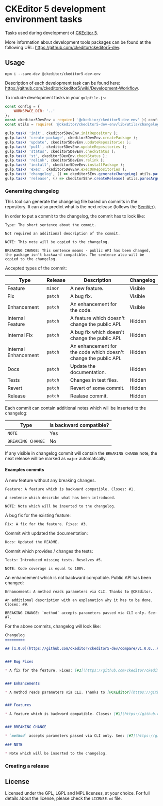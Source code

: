 CKEditor 5 development environment tasks
========================================

Tasks used during development of [CKEditor 5](https://ckeditor5.github.io).

More information about development tools packages can be found at the following URL: <https://github.com/ckeditor/ckeditor5-dev>.

## Usage

```
npm i --save-dev @ckeditor/ckeditor5-dev-env
```

Description of each development task can be found here: <https://github.com/ckeditor/ckeditor5/wiki/Development-Workflow>.

To include development tasks in your `gulpfile.js`:

```js
const config = {
	WORKSPACE_DIR: '..'
};
const ckeditor5DevEnv = require( '@ckeditor/ckeditor5-dev-env' )( config );
const utils = require( '@ckeditor/ckeditor5-dev-env/lib/utils/changelog' );

gulp.task( 'init', ckeditor5DevEnv.initRepository );
gulp.task( 'create-package', ckeditor5DevEnv.createPackage );
gulp.task( 'update', ckeditor5DevEnv.updateRepositories );
gulp.task( 'pull', ckeditor5DevEnv.updateRepositories );
gulp.task( 'status', ckeditor5DevEnv.checkStatus );
gulp.task( 'st', ckeditor5DevEnv.checkStatus );
gulp.task( 'relink', ckeditor5DevEnv.relink );
gulp.task( 'install', ckeditor5DevEnv.installPackage );
gulp.task( 'exec', ckeditor5DevEnv.execOnRepositories );
gulp.task( 'changelog', () => ckeditor5Env.generateChangeLog( utils.parseArguments() ) );
gulp.task( 'release', () => ckeditor5Env.createRelease( utils.parseArguments() ) );
```

### Generating changelog

This tool can generate the changelog file based on commits in the repository. It can also predict what is the next release (follows the [SemVer](http://semver.org)).

In order to put a commit to the changelog, the commit has to look like:

```
Type: The short sentence about the commit.

Not required an additional description of the commit.

NOTE: This note will be copied to the changelog.

BREAKING CHANGE: This sentence means - public API has been changed, the package isn't backward compatible. The sentence also will be copied to the changelog. 
```

Accepted types of the commit:

<table>
<thead>
	<tr>
		<th>Type</th>
		<th>Release</th>
		<th>Description</th>
		<th>Changelog</th>
	</tr>
</thead>
<tbody>
	<tr>
		<td>Feature</td>
		<td><code>minor</code></td>
		<td>A new feature.</td>
		<td>Visible</td>
	</tr>
	<tr>
		<td>Fix</td>
		<td><code>patch</code></td>
		<td>A bug fix.</td>
		<td>Visible</td>
	</tr>
	<tr>
		<td>Enhancement</td>
		<td><code>patch</code></td>
		<td>An enhancement for the code.</td>
		<td>Visible</td>
	</tr>
	<tr>
		<td>Internal Feature</td>
		<td><code>patch</code></td>
		<td>A feature which doesn't change the public API.</td>
		<td>Hidden</td>
	</tr>
	<tr>
		<td>Internal Fix</td>
		<td><code>patch</code></td>
		<td>A bug fix which doesn't change the public API.</td>
		<td>Hidden</td>
	</tr>
	<tr>
		<td>Internal Enhancement</td>
		<td><code>patch</code></td>
		<td>An enhancement for the code which doesn't change the public API.</td>
		<td>Hidden</td>
	</tr>
	<tr>
		<td>Docs</td>
		<td><code>patch</code></td>
		<td>Update the documentation.</td>
		<td>Hidden</td>
	</tr>
	<tr>
		<td>Tests</td>
		<td><code>patch</code></td>
		<td>Changes in test files.</td>
		<td>Hidden</td>
	</tr>
	<tr>
		<td>Revert</td>
		<td><code>patch</code></td>
		<td>Revert of some commit.</td>
		<td>Hidden</td>
	</tr>
	<tr>
		<td>Release</td>
		<td><code>patch</code></td>
		<td>Realase commit.</td>
		<td>Hidden</td>
	</tr>
</tbody>
</table>

Each commit can contain additional notes which will be inserted to the changelog:

<table>
<thead>
	<tr>
		<th>Type</th>
		<th>Is backward compatible?</th>
	</tr>
</thead>
<tbody>
	<tr>
		<td><code>NOTE</code></td>
		<td>Yes</td>
	</tr>
	<tr>
		<td><code>BREAKING CHANGE</code></td>
		<td>No</td>
	</tr>
</tbody>
</table>

If any visible in changelog commit will contain the `BREAKING CHANGE` note, the next release will be marked as `major` automatically.

#### Examples commits

A new feature without any breaking changes.

```
Feature: A feature which is backward compatible. Closes: #1.

A sentence which describe what has been introduced.

NOTE: Note which will be inserted to the changelog.
```

A bug fix for the existing feature:

```
Fix: A fix for the feature. Fixes: #3.
```

Commit with updated the documentation:

```
Docs: Updated the README.
```

Commit which provides / changes the tests:

```
Tests: Introduced missing tests. Resolves #5.

NOTE: Code coverage is equal to 100%.
```

An enhancement which is not backward compatible. Public API has been changed:

```
Enhancement: A method reads parameters via CLI. Thanks to @CKEditor.

An additional description with an explanation why it has to be done.
Closes: #9.

BREAKING CHANGE: `method` accepts parameters passed via CLI only. See: #7.
```

For the above commits, changelog will look like:

```md
Changelog
=========

## [1.0.0](https://github.com/ckeditor/ckeditor5-dev/compare/v1.0.0...v0.0.1) (2017-01-04)


### Bug Fixes

* A fix for the feature. Fixes: [#3](https://github.com/ckeditor/ckeditor5-dev/issue/3). ([a0b4ce8](https://github.com/ckeditor/ckeditor5-dev/commit/a0b4ce8))


### Enhancements

* A method reads parameters via CLI. Thanks to [@CKEditor](https://github.com/CKEditor). ([e8cc04f](https://github.com/ckeditor/ckeditor5-dev/commit/e8cc04f))


### Features

* A feature which is backward compatible. Closes: [#1](https://github.com/ckeditor/ckeditor5-dev/issue/1). ([adc59ed](https://github.com/ckeditor/ckeditor5-dev/commit/adc59ed))


### BREAKING CHANGE

* `method` accepts parameters passed via CLI only. See: [#7](https://github.com/ckeditor/ckeditor5-dev/issue/7).

### NOTE

* Note which will be inserted to the changelog.
```

### Creating a release

## License

Licensed under the GPL, LGPL and MPL licenses, at your choice. For full details about the license, please check the `LICENSE.md` file.
